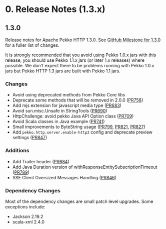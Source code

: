 # 0. Release Notes (1.3.x)

## 1.3.0

Release notes for Apache Pekko HTTP 1.3.0. See [GitHub Milestone for 1.3.0](https://github.com/apache/pekko-http/milestone/9?closed=1) for a fuller list of changes.

It is strongly recommended that you avoid using Pekko 1.0.x jars with this release, you should use Pekko 1.1.x jars (or later 1.x releases) where possible. We don't expect there to be problems running with Pekko 1.0.x jars but Pekko HTTP 1.3 jars are built with Pekko 1.1 jars.

### Changes
* Avoid using deprecated methods from Pekko Core libs
* Deprecate some methods that will be removed in 2.0.0 ([PR758](https://github.com/apache/pekko-http/pull/758))
* Add mjs extension for javascript media type ([PR683](https://github.com/apache/pekko-http/pull/683))
* Avoid sun.misc.Unsafe in StringTools ([PR690](https://github.com/apache/pekko-http/pull/690))
* HttpChallenge: avoid pekko Java API Option class ([PR709](https://github.com/apache/pekko-http/pull/709))
* Avoid Scala classes in Java example ([PR741](https://github.com/apache/pekko-http/pull/741))
* Small improvements to ByteString usage ([PR799](https://github.com/apache/pekko-http/pull/799), [PR821](https://github.com/apache/pekko-http/pull/821), [PR827](https://github.com/apache/pekko-http/pull/827))
* Add `pekko.http.server.enable-http2` config and deprecate preview settings ([PR847](https://github.com/apache/pekko-http/pull/847))

### Additions
* Add Trailer header ([PR684](https://github.com/apache/pekko-http/pull/684))
* Add Java Duration version of withResponseEntitySubscriptionTimeout ([PR789](https://github.com/apache/pekko-http/pull/789))
* SSE Client Oversized Messages Handling ([PR846](https://github.com/apache/pekko-http/pull/846))

### Dependency Changes

Most of the dependency changes are small patch level upgrades. Some exceptions include:

* Jackson 2.19.2
* scala-xml 2.4.0
